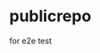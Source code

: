 # publicrepo
for e2e test























































































































































































































































































































































































































































































































































































































































































































































































































































































































































































































































































































































































































































































































































































































































































































































































































































































































































































































































































































































































































































